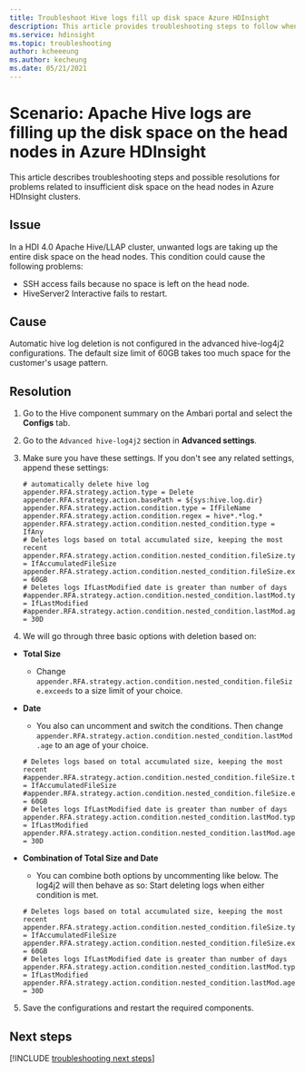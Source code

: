```yaml
---
title: Troubleshoot Hive logs fill up disk space Azure HDInsight
description: This article provides troubleshooting steps to follow when Apache Hive logs are filling up the disk space on the head nodes in Azure HDInsight.
ms.service: hdinsight
ms.topic: troubleshooting
author: kcheeeung
ms.author: kecheung
ms.date: 05/21/2021
---
```


# Scenario: Apache Hive logs are filling up the disk space on the head nodes in Azure HDInsight

This article describes troubleshooting steps and possible resolutions for problems related to insufficient disk space on the head nodes in Azure HDInsight clusters.

## Issue

In a HDI 4.0 Apache Hive/LLAP cluster, unwanted logs are taking up the entire disk space on the head nodes. This condition could cause the following problems:

- SSH access fails because no space is left on the head node.
- HiveServer2 Interactive fails to restart.

## Cause

Automatic hive log deletion is not configured in the advanced hive-log4j2 configurations. The default size limit of 60GB takes too much space for the customer's usage pattern.

## Resolution

1. Go to the Hive component summary on the Ambari portal and select the **Configs** tab.

2. Go to the `Advanced hive-log4j2` section in **Advanced settings**.

3. Make sure you have these settings. If you don't see any related settings, append these settings:
    ```
    # automatically delete hive log
    appender.RFA.strategy.action.type = Delete
    appender.RFA.strategy.action.basePath = ${sys:hive.log.dir}
    appender.RFA.strategy.action.condition.type = IfFileName
    appender.RFA.strategy.action.condition.regex = hive*.*log.*
    appender.RFA.strategy.action.condition.nested_condition.type = IfAny
    # Deletes logs based on total accumulated size, keeping the most recent
    appender.RFA.strategy.action.condition.nested_condition.fileSize.type = IfAccumulatedFileSize
    appender.RFA.strategy.action.condition.nested_condition.fileSize.exceeds = 60GB
    # Deletes logs IfLastModified date is greater than number of days
    #appender.RFA.strategy.action.condition.nested_condition.lastMod.type = IfLastModified
    #appender.RFA.strategy.action.condition.nested_condition.lastMod.age = 30D
    ```

4. We will go through three basic options with deletion based on:
- **Total Size**
    - Change `appender.RFA.strategy.action.condition.nested_condition.fileSize.exceeds` to a size limit of your choice.

- **Date**
    - You also can uncomment and switch the conditions. Then change `appender.RFA.strategy.action.condition.nested_condition.lastMod.age` to an age of your choice.

	```
	# Deletes logs based on total accumulated size, keeping the most recent 
	#appender.RFA.strategy.action.condition.nested_condition.fileSize.type = IfAccumulatedFileSize 
	#appender.RFA.strategy.action.condition.nested_condition.fileSize.exceeds = 60GB
	# Deletes logs IfLastModified date is greater than number of days 
	appender.RFA.strategy.action.condition.nested_condition.lastMod.type = IfLastModified 
	appender.RFA.strategy.action.condition.nested_condition.lastMod.age = 30D
	```

- **Combination of Total Size and Date**
    - You can combine both options by uncommenting like below. The log4j2 will then behave as so: Start deleting logs when either condition is met.
    
	```
	# Deletes logs based on total accumulated size, keeping the most recent 
	appender.RFA.strategy.action.condition.nested_condition.fileSize.type = IfAccumulatedFileSize 
	appender.RFA.strategy.action.condition.nested_condition.fileSize.exceeds = 60GB
	# Deletes logs IfLastModified date is greater than number of days 
	appender.RFA.strategy.action.condition.nested_condition.lastMod.type = IfLastModified 
	appender.RFA.strategy.action.condition.nested_condition.lastMod.age = 30D
	```
5. Save the configurations and restart the required components.

## Next steps

[!INCLUDE [troubleshooting next steps](../../../includes/hdinsight-troubleshooting-next-steps.md)]
